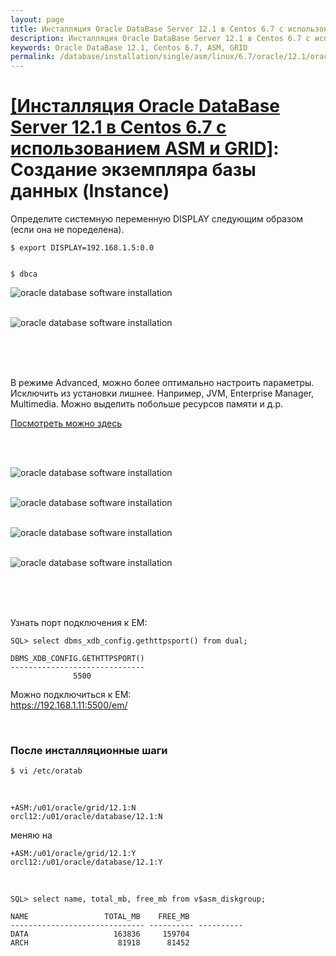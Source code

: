 ```yaml
---
layout: page
title: Инсталляция Oracle DataBase Server 12.1 в Centos 6.7 с использованием ASM и GRID - Создание экземпляра базы данных (Instance)
description: Инсталляция Oracle DataBase Server 12.1 в Centos 6.7 с использованием ASM и GRID - Создание экземпляра базы данных (Instance)
keywords: Oracle DataBase 12.1, Centos 6.7, ASM, GRID
permalink: /database/installation/single/asm/linux/6.7/oracle/12.1/oracle-instance-creation/
---
```


# <a href="/database/installation/single/asm/linux/6.7/oracle/12.1/">[Инсталляция Oracle DataBase Server 12.1 в Centos 6.7 с использованием ASM и GRID]</a>: Создание экземпляра базы данных (Instance)

Определите системную переменную DISPLAY следующим образом (если она не поределена).

    $ export DISPLAY=192.168.1.5:0.0


    $ dbca

<img src="https://img.oracledba.net/oracle-database-installation/asm/linux/6.7/oracle/12.1/04-oracle-instance-creation/oracle-instance-creation_01.png" border="0" alt="oracle database software installation"><br/><br/>

<img src="https://img.oracledba.net/oracle-database-installation/asm/linux/6.7/oracle/12.1/04-oracle-instance-creation/oracle-instance-creation_02.png" border="0" alt="oracle database software installation"><br/><br/>

<br/><br/>

В режиме Advanced, можно более оптимально настроить параметры. Исключить из установки лишнее. Например, JVM, Enterprise Manager, Multimedia. Можно выделить побольше ресурсов памяти и д.р.

<a href="/database/installation/single-instance/simple/linux/6.7/oracle/12.1/oracle-instance-creation/">Посмотреть можно здесь</a>

<br/><br/>

<img src="https://img.oracledba.net/oracle-database-installation/asm/linux/6.7/oracle/12.1/04-oracle-instance-creation/oracle-instance-creation_03.png" border="0" alt="oracle database software installation"><br/><br/>

<img src="https://img.oracledba.net/oracle-database-installation/asm/linux/6.7/oracle/12.1/04-oracle-instance-creation/oracle-instance-creation_04.png" border="0" alt="oracle database software installation"><br/><br/>

<img src="https://img.oracledba.net/oracle-database-installation/asm/linux/6.7/oracle/12.1/04-oracle-instance-creation/oracle-instance-creation_05.png" border="0" alt="oracle database software installation"><br/><br/>

<img src="https://img.oracledba.net/oracle-database-installation/asm/linux/6.7/oracle/12.1/04-oracle-instance-creation/oracle-instance-creation_06.png" border="0" alt="oracle database software installation"><br/><br/>

<br/>
<br/>

Узнать порт подключения к EM:

    SQL> select dbms_xdb_config.gethttpsport() from dual;

    DBMS_XDB_CONFIG.GETHTTPSPORT()
    ------------------------------
    			  5500

Можно подключиться к EM:  
https://192.168.1.11:5500/em/

<br/>

### После инсталляционные шаги

    $ vi /etc/oratab

<br/>

    +ASM:/u01/oracle/grid/12.1:N
    orcl12:/u01/oracle/database/12.1:N

меняю на

    +ASM:/u01/oracle/grid/12.1:Y
    orcl12:/u01/oracle/database/12.1:Y

<br/>

    SQL> select name, total_mb, free_mb from v$asm_diskgroup;

    NAME				 TOTAL_MB    FREE_MB
    ------------------------------ ---------- ----------
    DATA				   163836     159704
    ARCH				    81918      81452
